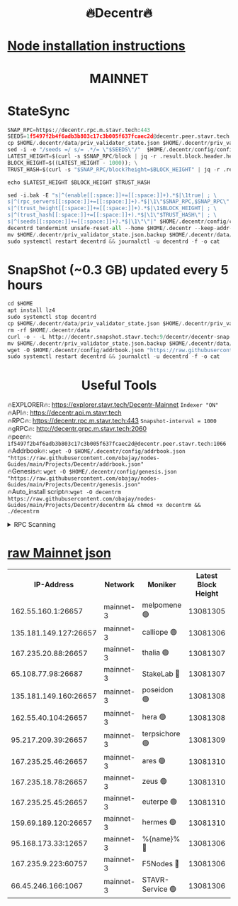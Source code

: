 <h1 align="center"> 🔥Decentr🔥</h1>

[Node installation instructions](https://github.com/obajay/nodes-Guides/tree/main/Projects/Decentr)
=
<h1 align="center"> MAINNET</h1>

# StateSync
```python
SNAP_RPC=https://decentr.rpc.m.stavr.tech:443
SEEDS=1f5497f2b4f6adb3b803c17c3b005f637fcaec2d@decentr.peer.stavr.tech:1066
cp $HOME/.decentr/data/priv_validator_state.json $HOME/.decentr/priv_validator_state.json.backup
sed -i -e "/seeds =/ s/= .*/= \"$SEEDS\"/"  $HOME/.decentr/config/config.toml
LATEST_HEIGHT=$(curl -s $SNAP_RPC/block | jq -r .result.block.header.height); \
BLOCK_HEIGHT=$((LATEST_HEIGHT - 1000)); \
TRUST_HASH=$(curl -s "$SNAP_RPC/block?height=$BLOCK_HEIGHT" | jq -r .result.block_id.hash)

echo $LATEST_HEIGHT $BLOCK_HEIGHT $TRUST_HASH

sed -i.bak -E "s|^(enable[[:space:]]+=[[:space:]]+).*$|\1true| ; \
s|^(rpc_servers[[:space:]]+=[[:space:]]+).*$|\1\"$SNAP_RPC,$SNAP_RPC\"| ; \
s|^(trust_height[[:space:]]+=[[:space:]]+).*$|\1$BLOCK_HEIGHT| ; \
s|^(trust_hash[[:space:]]+=[[:space:]]+).*$|\1\"$TRUST_HASH\"| ; \
s|^(seeds[[:space:]]+=[[:space:]]+).*$|\1\"\"|" $HOME/.decentr/config/config.toml
decentrd tendermint unsafe-reset-all --home $HOME/.decentr --keep-addr-book
mv $HOME/.decentr/priv_validator_state.json.backup $HOME/.decentr/data/priv_validator_state.json
sudo systemctl restart decentrd && journalctl -u decentrd -f -o cat
```
# SnapShot (~0.3 GB) updated every 5 hours
```python
cd $HOME
apt install lz4
sudo systemctl stop decentrd
cp $HOME/.decentr/data/priv_validator_state.json $HOME/.decentr/priv_validator_state.json.backup
rm -rf $HOME/.decentr/data
curl -o - -L http://decentr.snapshot.stavr.tech:9/decentr/decentr-snap.tar.lz4 | lz4 -c -d - | tar -x -C $HOME/.decentr --strip-components 2
mv $HOME/.decentr/priv_validator_state.json.backup $HOME/.decentr/data/priv_validator_state.json
wget -O $HOME/.decentr/config/addrbook.json "https://raw.githubusercontent.com/obajay/nodes-Guides/main/Projects/Decentr/addrbook.json"
sudo systemctl restart decentrd && journalctl -u decentrd -f -o cat
```

 <h1 align="center"> Useful Tools</h1>

🔥EXPLORER🔥:     https://explorer.stavr.tech/Decentr-Mainnet        `Indexer "ON"` \
🔥API🔥:          https://decentr.api.m.stavr.tech \
🔥RPC🔥:          https://decentr.rpc.m.stavr.tech:443              `Snapshot-interval = 1000` \
🔥gRPC🔥:         http://decentr.grpc.m.stavr.tech:2060 \
🔥peer🔥:         `1f5497f2b4f6adb3b803c17c3b005f637fcaec2d@decentr.peer.stavr.tech:1066` \
🔥Addrbook🔥:  `wget -O $HOME/.decentr/config/addrbook.json "https://raw.githubusercontent.com/obajay/nodes-Guides/main/Projects/Decentr/addrbook.json"` \
🔥Genesis🔥:  `wget -O $HOME/.decentr/config/genesis.json "https://raw.githubusercontent.com/obajay/nodes-Guides/main/Projects/Decentr/genesis.json"` \
🔥Auto_install script🔥:`wget -O decentrm https://raw.githubusercontent.com/obajay/nodes-Guides/main/Projects/Decentr/decentrm && chmod +x decentrm && ./decentrm`

<details>
<summary>RPC Scanning</summary>

<h2 align="center"> We scan nodes in real time every 4 hours. And we provide the final result of RPC endpoints.
We cannot influence the operation of these nodes in any way. </h2>


```python
If Voting Power is higher than 0 --> then the Node is a validator of the network and may be subject to attack and be a potential threat to the chain.
```
```python
We marked such validators with a red symbol
```

</details>

[raw Mainnet json](https://rpc-check.decentrm.stavr.tech/decentrm/rpc-decentrm-result.json)
=



<table><tr><th>IP-Address</th><th>Network</th><th>Moniker</th><th>Latest Block Height</th><th>Earliest Block Height</th><th>Catching Up</th><th>Tx Index</th><th>Voting Power</th><th>Scan Time</th></tr><tr><td>162.55.160.1:26657</td><td>mainnet-3</td><td>melpomene 🟢</td><td>13081305</td><td>1688950</td><td>False</td><td>on</td><td>0</td><td>2024-02-27T15:43:00.457073291UTC</td></tr><tr><td>135.181.149.127:26657</td><td>mainnet-3</td><td>calliope 🟢</td><td>13081306</td><td>1688950</td><td>False</td><td>on</td><td>0</td><td>2024-02-27T15:43:02.796807061UTC</td></tr><tr><td>167.235.20.88:26657</td><td>mainnet-3</td><td>thalia 🟢</td><td>13081307</td><td>1688950</td><td>False</td><td>on</td><td>0</td><td>2024-02-27T15:43:08.404393059UTC</td></tr><tr><td>65.108.77.98:26687</td><td>mainnet-3</td><td>StakeLab 🔴</td><td>13081307</td><td>1688950</td><td>False</td><td>on</td><td>5593230</td><td>2024-02-27T15:43:08.742409873UTC</td></tr><tr><td>135.181.149.160:26657</td><td>mainnet-3</td><td>poseidon 🟢</td><td>13081308</td><td>1688950</td><td>False</td><td>on</td><td>0</td><td>2024-02-27T15:43:13.374142559UTC</td></tr><tr><td>162.55.40.104:26657</td><td>mainnet-3</td><td>hera 🟢</td><td>13081308</td><td>1688950</td><td>False</td><td>on</td><td>0</td><td>2024-02-27T15:43:15.674679312UTC</td></tr><tr><td>95.217.209.39:26657</td><td>mainnet-3</td><td>terpsichore 🟢</td><td>13081309</td><td>1688950</td><td>False</td><td>on</td><td>0</td><td>2024-02-27T15:43:20.074026848UTC</td></tr><tr><td>167.235.25.46:26657</td><td>mainnet-3</td><td>ares 🟢</td><td>13081310</td><td>1688950</td><td>False</td><td>on</td><td>0</td><td>2024-02-27T15:43:24.394016418UTC</td></tr><tr><td>167.235.18.78:26657</td><td>mainnet-3</td><td>zeus 🟢</td><td>13081310</td><td>1688950</td><td>False</td><td>on</td><td>0</td><td>2024-02-27T15:43:26.674353910UTC</td></tr><tr><td>167.235.25.45:26657</td><td>mainnet-3</td><td>euterpe 🟢</td><td>13081310</td><td>1688950</td><td>False</td><td>on</td><td>0</td><td>2024-02-27T15:43:28.968655517UTC</td></tr><tr><td>159.69.189.120:26657</td><td>mainnet-3</td><td>hermes 🟢</td><td>13081310</td><td>1688950</td><td>False</td><td>on</td><td>0</td><td>2024-02-27T15:43:31.226968270UTC</td></tr><tr><td>95.168.173.33:12657</td><td>mainnet-3</td><td>%{name}% 🔴</td><td>13081306</td><td>8964001</td><td>False</td><td>on</td><td>4264629</td><td>2024-02-27T15:43:03.883722345UTC</td></tr><tr><td>167.235.9.223:60757</td><td>mainnet-3</td><td>F5Nodes 🔴</td><td>13081306</td><td>12380001</td><td>False</td><td>off</td><td>562</td><td>2024-02-27T15:43:04.114971814UTC</td></tr><tr><td>66.45.246.166:1067</td><td>mainnet-3</td><td>STAVR-Service 🟢</td><td>13081306</td><td>13080001</td><td>False</td><td>on</td><td>0</td><td>2024-02-27T15:43:03.390849512UTC</td></tr></table>
